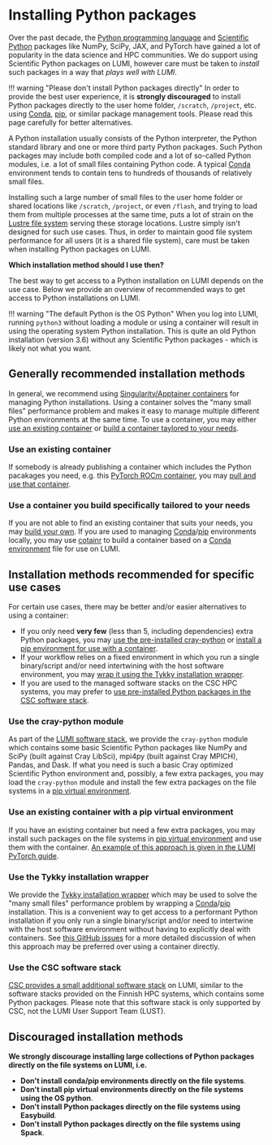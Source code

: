 [conda]: https://docs.conda.io/en/latest/
[conda-env]: https://conda.io/projects/conda/en/latest/user-guide/tasks/manage-environments.html#sharing-an-environment
[pip]: https://pip.pypa.io/en/latest/
[pip-virt-env]: https://packaging.python.org/en/latest/tutorials/installing-packages/#creating-virtual-environments
[python]: https://www.python.org/
[scientific-python]: https://scientific-python.org/

[container-virt-env-example]: ../../software/packages/pytorch.md#installing-other-packages-along-the-containers-pytorch-installation
[cotainr]: ../containers/singularity.md#building-containers-using-the-cotainr-tool
[csc-software-stack]: ../local/csc.md
[lumi-software-stack]: ../../runjobs/lumi_env/softwarestacks.md
[lustre]: ../../storage/parallel-filesystems/lustre.md
[pull-container]: ../containers/singularity.md#pulling-container-images-from-a-registry
[singularity-build]: ../containers/singularity.md#building-apptainersingularity-sif-containers
[singularity-containers]: ../containers/singularity.md
[tykky]: ./container-wrapper.md

# Installing Python packages

Over the past decade, the [Python programming language][python] and [Scientific
Python][scientific-python] packages like NumPy, SciPy, JAX, and PyTorch have
gained a lot of popularity in the data science and HPC communities. We do
support using Scientific Python packages on LUMI, however care must be taken to
*install* such packages in a way that *plays well with LUMI*.

!!! warning "Please don't install Python packages directly"
    In order to provide the best user experience, it is **strongly
    discouraged** to install Python packages directly to the user home folder,
    `/scratch`, `/project`, etc. using [Conda][conda], [pip][pip], or similar
    package management tools. Please read this page carefully for better
    alternatives.

A Python installation usually consists of the Python interpreter, the Python
standard library and one or more third party Python packages. Such Python
packages may include both compiled code and a lot of so-called Python modules,
i.e. a lot of small files containing Python code. A typical
[Conda][conda] environment tends to contain tens to hundreds of thousands of
relatively small files.

Installing such a large number of small files to the user home folder or shared
locations like `/scratch`, `/project`, or even `/flash`, and trying to load
them from multiple processes at the same time, puts a lot of strain on the
[Lustre file system][lustre] serving these storage locations. Lustre simply
isn't designed for such use cases. Thus, in order to maintain good file system
performance for all users (it is a shared file system), care must be taken when
installing Python packages on LUMI.

**Which installation method should I use then?**

The best way to get access to a Python installation on LUMI depends on the use
case. Below we provide an overview of recommended ways to get access to Python
installations on LUMI.

!!! warning "The default Python is the OS Python"
    When you log into LUMI, running `python3` without loading a module or using
    a container will result in using the operating system Python installation.
    This is quite an old Python installation (version 3.6) without any Scientific
    Python packages - which is likely not what you want.

## Generally recommended installation methods

In general, we recommend using [Singularity/Apptainer
containers][singularity-containers] for managing Python installations. Using a container solves the "many
small files" performance problem and makes it easy to manage multiple different
Python environments at the same time. To use a container, you may either [use an existing
container](#use-an-existing-container) or [build a container taylored to your
needs](#use-a-container-you-build-specifically-tailored-to-your-needs).

### Use an existing container

If somebody is already publishing a container which includes the Python
pacakages you need, e.g. this [PyTorch ROCm
container](https://hub.docker.com/r/rocm/pytorch), you may [pull and use that
container][pull-container].

### Use a container you build specifically tailored to your needs

If you are not able to find an existing container that suits your needs, you
may [build your own][singularity-build]. If you are used to managing
[Conda][conda]/[pip][pip] environments locally, you may use [cotainr] to build
a container based on a [Conda environment][conda-env] file for use on LUMI.

## Installation methods recommended for specific use cases

For certain use cases, there may be better and/or easier alternatives to using
a container:

- If you only need **very few** (less than 5, including dependencies) extra
Python packages, you may [use the pre-installed
cray-python](#use-the-cray-python-module) or [install a pip environment for use
with a container](#use-an-existing-container-with-a-pip-virtual-environment).
- If your workflow relies on a fixed environment in which you run a single
binary/script and/or need intertwining with the host software environment, you
may [wrap it using the Tykky installation
wrapper](#use-the-tykky-installation-wrapper).
- If you are used to the managed software stacks on the CSC HPC systems, you may
prefer to [use pre-installed Python packages in the CSC software
stack](#use-the-csc-software-stack).

### Use the cray-python module

As part of the [LUMI software stack][lumi-software-stack], we provide the
`cray-python` module which contains some basic Scientific Python packages like
NumPy and SciPy (built against Cray LibSci), mpi4py (built against Cray MPICH),
Pandas, and Dask. If what you need is such a basic Cray optimized Scientific
Python environment and, possibly, a few extra packages, you may load the
`cray-python` module and install the few extra packages on the file systems in
a [pip virtual environment][pip-virt-env].

### Use an existing container with a pip virtual environment

If you have an existing container but need a few extra packages, you may
install such packages on the file systems in [pip virtual
environment][pip-virt-env] and use them with the container. [An example of this
approach is given in the LUMI PyTorch guide][container-virt-env-example].

### Use the Tykky installation wrapper

We provide the [Tykky installation wrapper][tykky] which may be used to solve
the "many small files" performance problem by wrapping a
[Conda][conda]/[pip][pip] installation. This is a convenient way to get access
to a performant Python installation if you only run a single binary/script
and/or need to intertwine with the host software environment without having to
explicitly deal with containers. See [this GitHub
issues](https://github.com/DeiC-HPC/cotainr/issues/37) for a more detailed
discussion of when this approach may be preferred over using a container
directly.

### Use the CSC software stack

[CSC provides a small additional software stack][csc-software-stack] on LUMI, similar to the
software stacks provided on the Finnish HPC systems, which contains some Python
packages. Please note that this software stack is only supported by CSC, not
the LUMI User Support Team (LUST).

## Discouraged installation methods

**We strongly discourage installing large collections of Python packages
directly on the file systems on LUMI, i.e.**

- **Don't install conda/pip environments directly on the file systems**.
- **Don't install pip virtual environments directly on the file systems using
  the OS python**.
- **Don't install Python packages directly on the file systems using
  Easybuild**.
- **Don't install Python packages directly on the file systems using Spack**.
